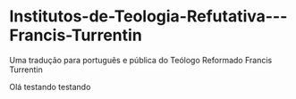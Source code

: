 # Institutos-de-Teologia-Refutativa---Francis-Turrentin
Uma tradução para português e pública do Teólogo Reformado Francis Turrentin


Olá testando testando
